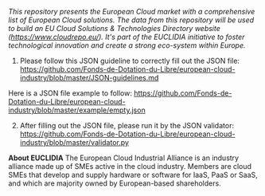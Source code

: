 *This repository presents the European Cloud market with a comprehensive list of European Cloud solutions. The data from this repository will be used to build an EU Cloud Solutions & Technologies Directory website (https://www.cloudrepo.eu/). It's part of the EUCLIDIA initiative to foster technological innovation and create a strong eco-system within Europe.*

1. Please follow this JSON guideline to correctly fill out the JSON file: https://github.com/Fonds-de-Dotation-du-Libre/european-cloud-industry/blob/master/JSON-guidelines.md

Here is a JSON file example to follow: https://github.com/Fonds-de-Dotation-du-Libre/european-cloud-industry/blob/master/example/empty.json

2. After filling out the JSON file, please run it by the JSON validator: https://github.com/Fonds-de-Dotation-du-Libre/european-cloud-industry/blob/master/validator.py

**About EUCLIDIA**
The European Cloud Industrial Alliance is an industry alliance made up of SMEs active in the cloud industry. Members are cloud SMEs that develop and supply hardware or software for IaaS, PaaS or SaaS, and which are majority owned by European-based shareholders.


